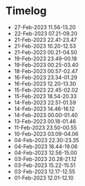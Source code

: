 # Timelog
- 27-Feb-2023 11.56-13.20
- 22-Feb-2023 07.21-09.20
- 21-Feb-2023 22.41-23.47
- 21-Feb-2023 10.20-12.53
- 21-Feb-2023 00.21-04.50
- 19-Feb-2023 23.49-00.18
- 19-Feb-2023 00.25-03.40
- 18-Feb-2023 00.57-02.47
- 16-Feb-2023 23.34-01.29
- 16-Feb-2023 12.20-13.30 
- 15-Feb-2023 22.45-02.02
- 15-Feb-2023 18.54-20.33
- 14-Feb-2023 22.51-01.59
- 14-Feb-2023 14.46-16.12
- 14-Feb-2023 00.00-01.40
- 13-Feb-2023 00.18-01.46
- 11-Feb-2023 23.50-00.55
- 10-Feb-2023 03.09-04.06
- 04-Feb-2023 22.30-23.35
- 04-Feb-2023 18.44-19.06
- 04-Feb-2023 12.56-15.00
- 03-Feb-2023 20.28-21.12
- 03-Feb-2023 15.22-15.51
- 03-Feb-2023 12.17-12.55
- 01-Feb-2023 12.01-12.10

